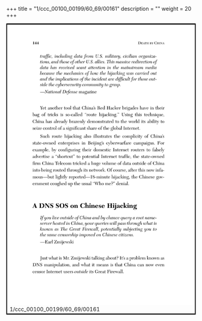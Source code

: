 +++
title = "1/ccc_00100_00199/60_69/00161"
description = ""
weight = 20
+++

<table style="border:2px solid black;max-width:800px;max-height:800px;" 
><tr><td>
<img class="center-fit-jpg"
src="/jpg_/out_jpg_dbc_161.jpg">
1/ccc_00100_00199/60_69/00161
</img></td></tr></table>
